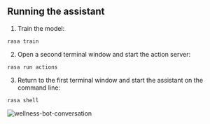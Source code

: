 
## Running the assistant

1. Train the model:

``rasa train``

2. Open a second terminal window and start the action server:

``rasa run actions``

3. Return to the first terminal window and start the assistant on the command line:

``rasa shell``

![wellness-bot-conversation](https://github.com/karen-white/wellness-check-bot/blob/master/images/bot_conversation.png?raw=true)

